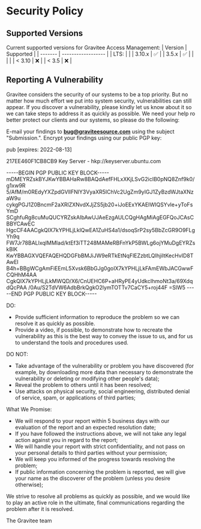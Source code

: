 # Security Policy
## Supported Versions
Current supported versions for Gravitee Access Management:
| Version | Supported          |
| ------- | ------------------ |
| LTS:    |                    |
| 3.10.x  | :white_check_mark: |
| 3.5.x   | :white_check_mark: |
|         |                    |
| < 3.10  | :x:                |
| < 3.5   | :x:                |

## Reporting A Vulnerability

Gravitee considers the security of our systems to be a top priority. But no matter how much effort we put into system security, vulnerabilities can still appear.
If you discover a vulnerability, please kindly let us know about it so we can take steps to address it as quickly as possible.
We need your help ro better protect our clients and our systems, so please do the following:

E-mail your findings to **bug@graviteesource.com** using the subject "Submission.". Encrypt your findings using our public PGP key:

pub [expires: 2022-08-13]

217EE460F1CB8CB9
Key Server - hkp://keyserver.ubuntu.com

-----BEGIN PGP PUBLIC KEY BLOCK-----
mDMEYRZskBYJKwYBBAHaRw8BAQdAefFHLxXKjLSvG2icIB0pNQ8Znf9k0/g1xw9R
5/AfM/m0REdyYXZpdGVlIFNlY3VyaXR5IChVc2UgZm9yIGJ1ZyBzdWJtaXNzaW9u
cykgPGJ1Z0BncmF2aXRlZXNvdXJjZS5jb20+iJoEExYKAEIWIQSYvle+yToFsYmD
SCghfuRg8cuMuQUCYRZskAIbAwUJAeEzgAULCQgHAgMiAgEGFQoJCAsCBBYCAwEC
HgcCF4AACgkQIX7kYPHLjLklQwEA1ZuHS4a1/dsoqSrP2sy5BbZcGR9O9FLgYh9q
FW7Jr78BALlxqIMMIad/ktEf3iTT248MAMeRBFnYkP5BWLg6ojYMuDgEYRZskBIK
KwYBBAGXVQEFAQEHQDGFbBMJiJW9eRTkEtNqFlEZzbtLQIhjiItKecHvID8TAwEI
B4h+BBgWCgAmFiEEmL5Xvsk6BbGJg0goIX7kYPHLjLkFAmEWbJACGwwFCQHhM4AA
CgkQIX7kYPHLjLkMWQD/X6/CnUEHC6P+aHRyPE4yUdkcIhmoNt3a/69XdqdQcPAA
/0Au/S2TdVW6AdbBrkQgkO2lymTOTTv7CaCY5+roj44F
=SlW5
-----END PGP PUBLIC KEY BLOCK-----

DO:
- Provide sufficient information to reproduce the problem so we can resolve it as quickly as possible.
- Provide a video, if possible, to demonstrate how to recreate the vulnerability as this is the best way to convey the issue to us, and for us to understand the tools and procedures used.

DO NOT:
- Take advantage of the vulnerability or problem you have discovered (for example, by downloading more data than necessary to demonstrate the vulnerability or deleting or modifying other people's data);
- Reveal the problem to others until it has been resolved;
- Use attacks on physical security, social engineering, distributed denial of service, spam, or applications of third parties; 

What We Promise:
- We will respond to your report within 5 business days with our evaluation of the report and an expected resolution date;
- If you have followed the instructions above, we will not take any legal action against you in regard to the report;
- We will handle your report with strict confidentiality, and not pass on your personal details to third parties without your permission;
- We will keep you informed of the progress towards resolving the problem;
- If public information concerning the problem is reported, we will give your name as the discoverer of the problem (unless you desire otherwise); 

We strive to resolve all problems as quickly as possible, and we would like to play an active role in the ultimate, final communications regarding the problem after it is resolved.

The Gravitee team
